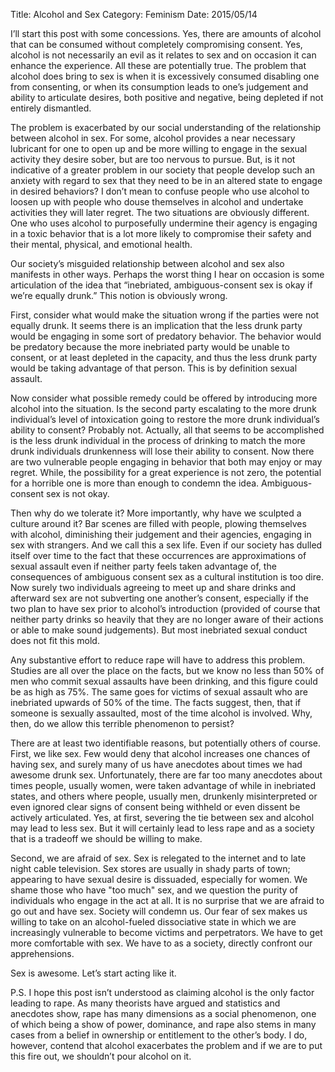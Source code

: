 Title: Alcohol and Sex
Category: Feminism
Date: 2015/05/14

I’ll start this post with some concessions. Yes, there are amounts of alcohol that can be consumed without completely compromising consent. Yes, alcohol is not necessarily an evil as it relates to sex and on occasion it can enhance the experience. All these are potentially true. The problem that alcohol does bring to sex is when it is excessively consumed disabling one from consenting, or when its consumption leads to one’s judgement and ability to articulate desires, both positive and negative, being depleted if not entirely dismantled. 

The problem is exacerbated by our social understanding of the relationship between alcohol in sex. For some, alcohol provides a near necessary lubricant for one to open up and be more willing to engage in the sexual activity they desire sober, but are too nervous to pursue. But, is it not indicative of a greater problem in our society that people develop such an anxiety with regard to sex that they need to be in an altered state to engage in desired behaviors? I don’t mean to confuse people who use alcohol to loosen up with people who douse themselves in alcohol and undertake activities they will later regret. The two situations are obviously different. One who uses alcohol to purposefully undermine their agency is engaging in a toxic behavior that is a lot more likely to compromise their safety and their mental, physical, and emotional health.

Our society’s misguided relationship between alcohol and sex also manifests in other ways. Perhaps the worst thing I hear on occasion is some articulation of the idea that “inebriated, ambiguous-consent sex is okay if we’re equally drunk.” This notion is obviously wrong. 

First, consider what would make the situation wrong if the parties were not equally drunk. It seems there is an implication that the less drunk party would be engaging in some sort of predatory behavior. The behavior would be predatory because the more inebriated party would be unable to consent, or at least depleted in the capacity, and thus the less drunk party would be taking advantage of that person. This is by definition sexual assault.

Now consider what possible remedy could be offered by introducing more alcohol into the situation. Is the second party escalating to the more drunk individual’s level of intoxication going to restore the more drunk individual’s ability to consent? Probably not. Actually, all that seems to be accomplished is the less drunk individual in the process of drinking to match the more drunk individuals drunkenness will lose their ability to consent. Now there are two vulnerable people engaging in behavior that both may enjoy or may regret. While, the possibility for a great experience is not zero, the potential for a horrible one is more than enough to condemn the idea. Ambiguous-consent sex is not okay.

Then why do we tolerate it? More importantly, why have we sculpted a culture around it? Bar scenes are filled with people, plowing themselves with alcohol, diminishing their judgement and their agencies, engaging in sex with strangers. And we call this a sex life. Even if our society has dulled itself over time to the fact that these occurrences are approximations of sexual assault even if neither party feels taken advantage of, the consequences of ambiguous consent sex as a cultural institution is too dire. Now surely two individuals agreeing to meet up and share drinks and afterward sex are not subverting one another’s consent, especially if the two plan to have sex prior to alcohol’s introduction (provided of course that neither party drinks so heavily that they are no longer aware of their actions or able to make sound judgements). But most inebriated sexual conduct does not fit this mold. 

Any substantive effort to reduce rape will have to address this problem. Studies are all over the place on the facts, but we know no less than 50% of men who commit sexual assaults have been drinking, and this figure could be as high as 75%. The same goes for victims of sexual assault who are inebriated upwards of 50% of the time. The facts suggest, then, that if someone is sexually assaulted, most of the time alcohol is involved. Why, then, do we allow this terrible phenomenon to persist?

There are at least two identifiable reasons, but potentially others of course. First, we like sex. Few would deny that alcohol increases one chances of having sex, and surely many of us have anecdotes about times we had awesome drunk sex. Unfortunately, there are far too many anecdotes about times people, usually women, were taken advantage of while in inebriated states, and others where people, usually men, drunkenly misinterpreted or even ignored clear signs of consent being withheld or even dissent be actively articulated. Yes, at first, severing the tie between sex and alcohol may lead to less sex. But it will certainly lead to less rape and as a society that is a tradeoff we should be willing to make.

Second, we are afraid of sex. Sex is relegated to the internet and to late night cable television. Sex stores are usually in shady parts of town; appearing to have sexual desire is dissuaded, especially for women. We shame those who have "too much" sex, and we question the purity of individuals who engage in the act at all. It is no surprise that we are afraid to go out and have sex. Society will condemn us. Our fear of sex makes us willing to take on an alcohol-fueled dissociative state  in which we are increasingly vulnerable to become victims and perpetrators. We have to get more comfortable with sex. We have to as a society, directly confront our apprehensions. 

Sex is awesome. Let’s start acting like it.

P.S. I hope this post isn’t understood as claiming alcohol is the only factor leading to rape. As many theorists have argued and statistics and anecdotes show, rape has many dimensions as a social phenomenon, one of which being a show of power, dominance, and rape also stems in many cases from a belief in ownership or entitlement to the other’s body. I do, however, contend that alcohol exacerbates the problem and if we are to put this fire out, we shouldn’t pour alcohol on it.

